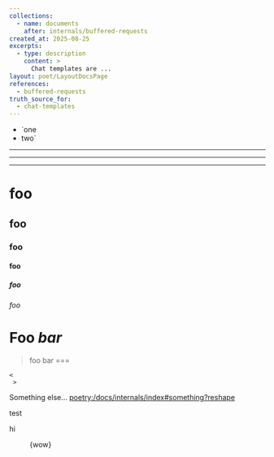 ```yaml
---
collections:
  - name: documents
    after: internals/buffered-requests
created_at: 2025-08-25
excerpts:
  - type: description
    content: >
      Chat templates are ...
layout: poet/LayoutDocsPage
references: 
  - buffered-requests
truth_source_for: 
  - chat-templates
---
```


- `one
- two`

***
---
___

# foo
## foo
### foo
#### foo
##### foo
###### foo

Foo *bar*
=========

> foo
bar
===

```
<
 >
```

Something else... <poetry:/docs/internals/index#something?reshape>

<p>test</p>

<Admonition type="note">
  hi
</Admonition>

<Figure alt="something" path="http://example.jpg" />

{wow}
